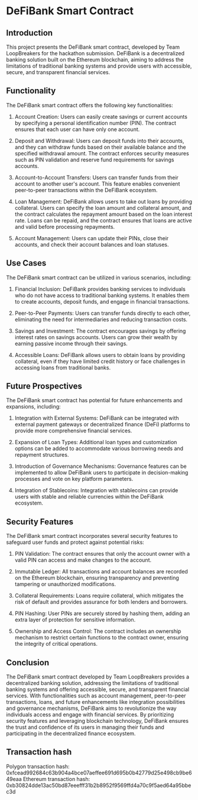 # DeFiBank Smart Contract

## Introduction
This project presents the DeFiBank smart contract, developed by Team LoopBreakers for the hackathon submission. DeFiBank is a decentralized banking solution built on the Ethereum blockchain, aiming to address the limitations of traditional banking systems and provide users with accessible, secure, and transparent financial services.

## Functionality
The DeFiBank smart contract offers the following key functionalities:

1. Account Creation: Users can easily create savings or current accounts by specifying a personal identification number (PIN). The contract ensures that each user can have only one account.

2. Deposit and Withdrawal: Users can deposit funds into their accounts, and they can withdraw funds based on their available balance and the specified withdrawal amount. The contract enforces security measures such as PIN validation and reserve fund requirements for savings accounts.

3. Account-to-Account Transfers: Users can transfer funds from their account to another user's account. This feature enables convenient peer-to-peer transactions within the DeFiBank ecosystem.

4. Loan Management: DeFiBank allows users to take out loans by providing collateral. Users can specify the loan amount and collateral amount, and the contract calculates the repayment amount based on the loan interest rate. Loans can be repaid, and the contract ensures that loans are active and valid before processing repayments.

5. Account Management: Users can update their PINs, close their accounts, and check their account balances and loan statuses.

## Use Cases
The DeFiBank smart contract can be utilized in various scenarios, including:

1. Financial Inclusion: DeFiBank provides banking services to individuals who do not have access to traditional banking systems. It enables them to create accounts, deposit funds, and engage in financial transactions.

2. Peer-to-Peer Payments: Users can transfer funds directly to each other, eliminating the need for intermediaries and reducing transaction costs.

3. Savings and Investment: The contract encourages savings by offering interest rates on savings accounts. Users can grow their wealth by earning passive income through their savings.

4. Accessible Loans: DeFiBank allows users to obtain loans by providing collateral, even if they have limited credit history or face challenges in accessing loans from traditional banks.

## Future Prospectives
The DeFiBank smart contract has potential for future enhancements and expansions, including:

1. Integration with External Systems: DeFiBank can be integrated with external payment gateways or decentralized finance (DeFi) platforms to provide more comprehensive financial services.

2. Expansion of Loan Types: Additional loan types and customization options can be added to accommodate various borrowing needs and repayment structures.

3. Introduction of Governance Mechanisms: Governance features can be implemented to allow DeFiBank users to participate in decision-making processes and vote on key platform parameters.

4. Integration of Stablecoins: Integration with stablecoins can provide users with stable and reliable currencies within the DeFiBank ecosystem.

## Security Features
The DeFiBank smart contract incorporates several security features to safeguard user funds and protect against potential risks:

1. PIN Validation: The contract ensures that only the account owner with a valid PIN can access and make changes to the account.

2. Immutable Ledger: All transactions and account balances are recorded on the Ethereum blockchain, ensuring transparency and preventing tampering or unauthorized modifications.

3. Collateral Requirements: Loans require collateral, which mitigates the risk of default and provides assurance for both lenders and borrowers.

4. PIN Hashing: User PINs are securely stored by hashing them, adding an extra layer of protection for sensitive information.

5. Ownership and Access Control: The contract includes an ownership mechanism to restrict certain functions to the contract owner, ensuring the integrity of critical operations.

## Conclusion
The DeFiBank smart contract developed by Team LoopBreakers provides a decentralized banking solution, addressing the limitations of traditional banking systems and offering accessible, secure, and transparent financial services. With functionalities such as account management, peer-to-peer transactions, loans, and future enhancements like integration possibilities and governance mechanisms, DeFiBank aims to revolutionize the way individuals access and engage with financial services. By prioritizing security features and leveraging blockchain technology, DeFiBank ensures the trust and confidence of its users in managing their funds and participating in the decentralized finance ecosystem.


## Transaction hash
Polygon transaction hash: 0xfcead992684c63b904a4bce07aeffee691d695b0b42779d25e498cb9be649eaa
Ethereum transaction hash: 0xb30824dde13ac50bd87eeefff31b2b8952f9569ffd4a70c9f5aed64a95bbec3d
